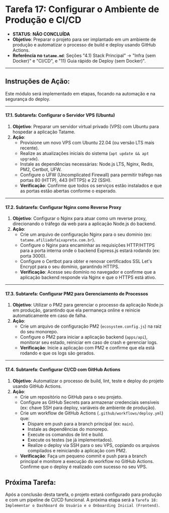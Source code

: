 # Tarefa 17: Configurar o Ambiente de Produção e CI/CD

*   **STATUS**: **NÃO CONCLUÍDA**
*   **Objetivo**: Preparar o projeto para ser implantado em um ambiente de produção e automatizar o processo de build e deploy usando GitHub Actions.
*   **Referência no `tatame.md`**: Seções "4.1) Stack Principal" -> "Infra (sem Docker)" e "CI/CD", e "11) Guia rápido de Deploy (sem Docker)".

---

## Instruções de Ação:

Este módulo será implementado em etapas, focando na automação e na segurança do deploy.

---

#### **17.1. Subtarefa: Configurar o Servidor VPS (Ubuntu)**

1.  **Objetivo**: Preparar um servidor virtual privado (VPS) com Ubuntu para hospedar a aplicação Tatame.
2.  **Ação**:
    *   Provisione um novo VPS com Ubuntu 22.04 (ou versão LTS mais recente).
    *   Realize as atualizações iniciais do sistema (`apt update && apt upgrade`).
    *   Instale as dependências necessárias: Node.js LTS, Nginx, Redis, PM2, Certbot, UFW.
    *   Configure o UFW (Uncomplicated Firewall) para permitir tráfego nas portas 80 (HTTP), 443 (HTTPS) e 22 (SSH).
    *   **Verificação**: Confirme que todos os serviços estão instalados e que as portas estão abertas conforme o esperado.

---

#### **17.2. Subtarefa: Configurar Nginx como Reverse Proxy**

1.  **Objetivo**: Configurar o Nginx para atuar como um reverse proxy, direcionando o tráfego da web para a aplicação Node.js do backend.
2.  **Ação**:
    *   Crie um arquivo de configuração Nginx para o seu domínio (ex: `tatame.afiliadofaixapreta.com.br`).
    *   Configure o Nginx para encaminhar as requisições HTTP/HTTPS para a porta interna onde o backend Express.js estará rodando (ex: porta 3000).
    *   Configure o Certbot para obter e renovar certificados SSL Let's Encrypt para o seu domínio, garantindo HTTPS.
    *   **Verificação**: Acesse seu domínio no navegador e confirme que a aplicação backend responde via Nginx e que o HTTPS está ativo.

---

#### **17.3. Subtarefa: Configurar PM2 para Gerenciamento de Processos**

1.  **Objetivo**: Utilizar o PM2 para gerenciar o processo da aplicação Node.js em produção, garantindo que ela permaneça online e reinicie automaticamente em caso de falha.
2.  **Ação**:
    *   Crie um arquivo de configuração PM2 (`ecosystem.config.js`) na raiz do seu monorepo.
    *   Configure o PM2 para iniciar a aplicação backend (`apps/api`), monitorar seu estado, reiniciar em caso de crash e gerenciar logs.
    *   **Verificação**: Inicie a aplicação com PM2 e confirme que ela está rodando e que os logs são gerados.

---

#### **17.4. Subtarefa: Configurar CI/CD com GitHub Actions**

1.  **Objetivo**: Automatizar o processo de build, lint, teste e deploy do projeto usando GitHub Actions.
2.  **Ação**:
    *   Crie um repositório no GitHub para o seu projeto.
    *   Configure as GitHub Secrets para armazenar credenciais sensíveis (ex: chave SSH para deploy, variáveis de ambiente de produção).
    *   Crie um workflow de GitHub Actions (`.github/workflows/deploy.yml`) que:
        *   Dispare em push para a branch principal (ex: `main`).
        *   Instale as dependências do monorepo.
        *   Execute os comandos de lint e build.
        *   Execute os testes (se já implementados).
        *   Realize o deploy via SSH para o seu VPS, copiando os arquivos compilados e reiniciando a aplicação com PM2.
    *   **Verificação**: Faça um pequeno commit e push para a branch principal e monitore a execução do workflow no GitHub Actions. Confirme que o deploy é realizado com sucesso no seu VPS.

## Próxima Tarefa:

Após a conclusão desta tarefa, o projeto estará configurado para produção e com um pipeline de CI/CD funcional. A próxima etapa será a `Tarefa 18: Implementar o Dashboard do Usuário e o Onboarding Inicial (Frontend)`.
